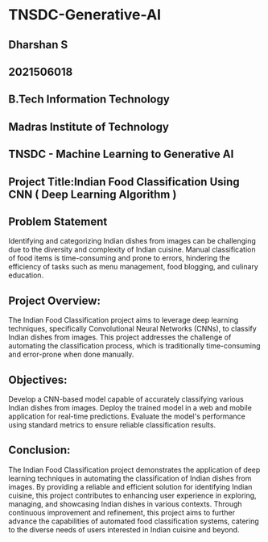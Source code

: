 # TNSDC-Generative-AI

## Dharshan S
## 2021506018
## B.Tech Information Technology
## Madras Institute of Technology
## TNSDC - Machine Learning to Generative AI

## Project Title:Indian Food Classification Using CNN ( Deep Learning Algorithm )

## Problem Statement
Identifying and categorizing Indian dishes from images can be challenging due to the diversity and complexity of Indian cuisine. Manual classification of food items is time-consuming and prone to errors, hindering the efficiency of tasks such as menu management, food blogging, and culinary education.

## Project Overview:

The Indian Food Classification project aims to leverage deep learning techniques, specifically Convolutional Neural Networks (CNNs), to classify Indian dishes from images. This project addresses the challenge of automating the classification process, which is traditionally time-consuming and error-prone when done manually.

## Objectives:

Develop a CNN-based model capable of accurately classifying various Indian dishes from images.
Deploy the trained model in a web and mobile application for real-time predictions.
Evaluate the model's performance using standard metrics to ensure reliable classification results.

## Conclusion:

The Indian Food Classification project demonstrates the application of deep learning techniques in automating the classification of Indian dishes from images. By providing a reliable and efficient solution for identifying Indian cuisine, this project contributes to enhancing user experience in exploring, managing, and showcasing Indian dishes in various contexts. Through continuous improvement and refinement, this project aims to further advance the capabilities of automated food classification systems, catering to the diverse needs of users interested in Indian cuisine and beyond.
